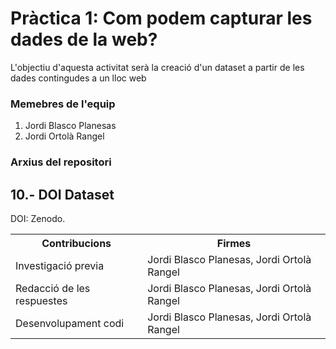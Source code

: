 # Pràctica 1: Com podem capturar les dades de la web?

L'objectiu d'aquesta activitat serà la creació d'un dataset a partir de les dades contingudes a un lloc web
 
 
### Memebres de l'equip
1. Jordi Blasco Planesas
2. Jordi Ortolà Rangel


### Arxius del repositori


## 10.- DOI Dataset

DOI: 
Zenodo. 

<table>
  <tr>
    <th>Contribucions</th>
    <th>Firmes</th>
  </tr>
  <tr>
    <td>Investigació previa</td>
    <td>Jordi Blasco Planesas, Jordi Ortolà Rangel</td>
  </tr>
  <tr>
    <td>Redacció de les respuestes</td>
    <td>Jordi Blasco Planesas, Jordi Ortolà Rangel</td>
  </tr>
  <tr>
    <td>Desenvolupament codi</td>
    <td>Jordi Blasco Planesas, Jordi Ortolà Rangel</td>
  </tr>  
</table>

